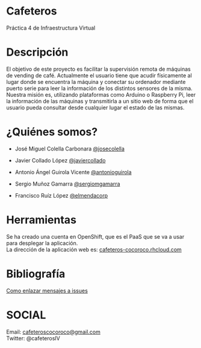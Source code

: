 Cafeteros
=========

Práctica 4 de Infraestructura Virtual

Descripción
============

El objetivo de este proyecto es facilitar la supervisión remota de máquinas de vending de café. Actualmente el usuario tiene que acudir físicamente al lugar donde se encuentra la máquina y conectar su ordenador mediante puerto serie para leer la información de los distintos sensores de la misma. Nuestra misión es, utilizando plataformas como Arduino o Raspberry Pi, leer la información de las máquinas y transmitirla a un sitio web de forma que el usuario pueda consultar desde cualquier lugar el estado de las mismas.

¿Quiénes somos?
===============

- José Miguel Colella Carbonara [@josecolella](https://github.com/josecolella)

- Javier Collado López [@javiercollado](https://github.com/javiercollado)

- Antonio Ángel Guirola Vicente [@antonioguirola](https://github.com/antonioguirola)

- Sergio Muñoz Gamarra [@sergiomgamarra](https://github.com/sergiomgamarra)

- Francisco Ruíz López [@elmendacorp](https://github.com/elmendacorp)

Herramientas
============

Se ha creado una cuenta en OpenShift, que es el PaaS que se va a usar
para desplegar la aplicación.  
La dirección de la aplicación web es: [cafeteros-cocoroco.rhcloud.com](cafeteros-cocoroco.rhcloud.com)  




Bibliografía
============
[Como enlazar mensajes a issues][1]



[1]: http://stackoverflow.com/questions/1687262/link-to-github-issue-number-with-commit-message

SOCIAL
======
Email: cafeteroscocoroco@gmail.com  
Twitter: @cafeterosIV

